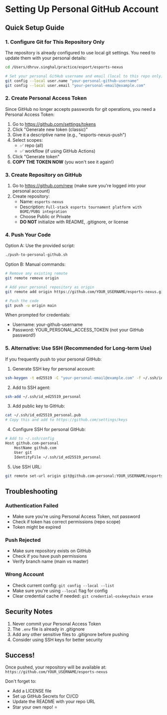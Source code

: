 # Setting Up Personal GitHub Account

## Quick Setup Guide

### 1. Configure Git for This Repository Only

The repository is already configured to use local git settings. You need to update them with your personal details:

```bash
cd /Users/dhruv.singhal/practice/esport/esports-nexus

# Set your personal GitHub username and email (local to this repo only)
git config --local user.name "your-personal-github-username"
git config --local user.email "your-personal-email@example.com"
```

### 2. Create Personal Access Token

Since GitHub no longer accepts passwords for git operations, you need a Personal Access Token:

1. Go to https://github.com/settings/tokens
2. Click "Generate new token (classic)"
3. Give it a descriptive name (e.g., "esports-nexus-push")
4. Select scopes:
   - ✅ repo (all)
   - ✅ workflow (if using GitHub Actions)
5. Click "Generate token"
6. **COPY THE TOKEN NOW** (you won't see it again!)

### 3. Create Repository on GitHub

1. Go to https://github.com/new (make sure you're logged into your personal account)
2. Create repository:
   - Name: `esports-nexus`
   - Description: `Full-stack esports tournament platform with BGMI/PUBG integration`
   - Choose Public or Private
   - **DO NOT** initialize with README, .gitignore, or license

### 4. Push Your Code

Option A: Use the provided script:
```bash
./push-to-personal-github.sh
```

Option B: Manual commands:
```bash
# Remove any existing remote
git remote remove origin

# Add your personal repository as origin
git remote add origin https://github.com/YOUR_USERNAME/esports-nexus.git

# Push the code
git push -u origin main
```

When prompted for credentials:
- Username: your-github-username
- Password: YOUR_PERSONAL_ACCESS_TOKEN (not your GitHub password!)

### 5. Alternative: Use SSH (Recommended for Long-term Use)

If you frequently push to your personal GitHub:

1. Generate SSH key for personal account:
```bash
ssh-keygen -t ed25519 -C "your-personal-email@example.com" -f ~/.ssh/id_ed25519_personal
```

2. Add to SSH agent:
```bash
ssh-add ~/.ssh/id_ed25519_personal
```

3. Add public key to GitHub:
```bash
cat ~/.ssh/id_ed25519_personal.pub
# Copy this and add to https://github.com/settings/keys
```

4. Configure SSH for personal GitHub:
```bash
# Add to ~/.ssh/config
Host github.com-personal
    HostName github.com
    User git
    IdentityFile ~/.ssh/id_ed25519_personal
```

5. Use SSH URL:
```bash
git remote set-url origin git@github.com-personal:YOUR_USERNAME/esports-nexus.git
```

## Troubleshooting

### Authentication Failed
- Make sure you're using Personal Access Token, not password
- Check if token has correct permissions (repo scope)
- Token might be expired

### Push Rejected
- Make sure repository exists on GitHub
- Check if you have push permissions
- Verify branch name (main vs master)

### Wrong Account
- Check current config: `git config --local --list`
- Make sure you're using `--local` flag for config
- Clear credential cache if needed: `git credential-osxkeychain erase`

## Security Notes

1. Never commit your Personal Access Token
2. The `.env` file is already in .gitignore
3. Add any other sensitive files to .gitignore before pushing
4. Consider using SSH keys for better security

## Success!

Once pushed, your repository will be available at:
`https://github.com/YOUR_USERNAME/esports-nexus`

Don't forget to:
- Add a LICENSE file
- Set up GitHub Secrets for CI/CD
- Update the README with your repo URL
- Star your own repo! ⭐